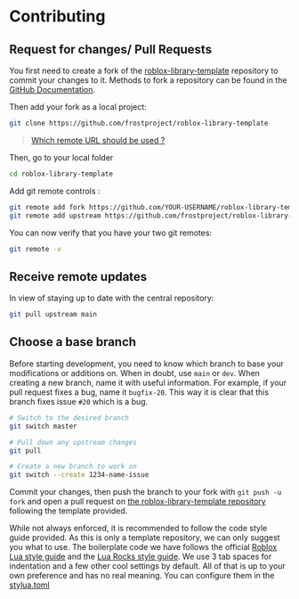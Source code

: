 # Contributing

## Request for changes/ Pull Requests

You first need to create a fork of the [roblox-library-template](https://github.com/frostproject/roblox-library-template) repository to commit your changes to it. Methods to fork a repository can be found in the [GitHub Documentation](https://docs.github.com/en/get-started/quickstart/fork-a-repo).

Then add your fork as a local project:

```sh
git clone https://github.com/frostproject/roblox-library-template
```

> [Which remote URL should be used ?](https://docs.github.com/en/get-started/getting-started-with-git/about-remote-repositories)

Then, go to your local folder

```sh
cd roblox-library-template
```

Add git remote controls :

```sh
git remote add fork https://github.com/YOUR-USERNAME/roblox-library-template
git remote add upstream https://github.com/frostproject/roblox-library-template
```

You can now verify that you have your two git remotes:

```sh
git remote -v
```

## Receive remote updates

In view of staying up to date with the central repository:

```sh
git pull upstream main
```

## Choose a base branch

Before starting development, you need to know which branch to base your modifications or additions on. When in doubt, use `main` or `dev`. When creating a new branch, name it with useful information. For example, if your pull request fixes a bug, name it `bugfix-20`. This way it is clear that this branch fixes issue `#20` which is a bug.

```sh
# Switch to the desired branch
git switch master

# Pull down any upstream changes
git pull

# Create a new branch to work on
git switch --create 1234-name-issue
```

Commit your changes, then push the branch to your fork with `git push -u fork` and open a pull request on [the roblox-library-template repository](https://github.com/frostproject/roblox-library-template) following the template provided.

While not always enforced, it is recommended to follow the code style guide provided. As this is only a template repository, we can only suggest you what to use. The boilerplate code we have follows the official [Roblox Lua style guide](https://roblox.github.io/lua-style-guide/) and the [Lua Rocks style guide](https://github.com/luarocks/lua-style-guide). We use 3 tab spaces for indentation and a few other cool settings by default. All of that is up to your own preference and has no real meaning. You can configure them in the [stylua.toml](../stylua.toml)
